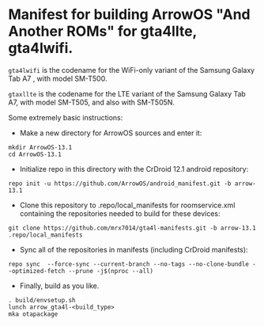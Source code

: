 # Manifest for building ArrowOS "And Another ROMs" for gta4llte, gta4lwifi.

`gta4lwifi` is the codename for the WiFi-only variant of the Samsung Galaxy Tab A7 , with model SM-T500.

`gtaxllte` is the codename for the LTE variant of the Samsung Galaxy Tab A7, with model SM-T505, and also with SM-T505N.

Some extremely basic instructions:
- Make a new directory for ArrowOS sources and enter it:
```
mkdir ArrowOS-13.1
cd ArrowOS-13.1
```

- Initialize repo in this directory with the CrDroid 12.1 android repository:
```
repo init -u https://github.com/ArrowOS/android_manifest.git -b arrow-13.1
```

- Clone this repository to .repo/local_manifests for roomservice.xml containing the repositories needed to build for these devices:
```
git clone https://github.com/mrx7014/gta4l-manifests.git -b arrow-13.1 .repo/local_manifests
```

- Sync all of the repositories in manifests (including CrDroid manifests):
```
repo sync  --force-sync --current-branch --no-tags --no-clone-bundle --optimized-fetch --prune -j$(nproc --all)
```

- Finally, build as you like.
```
. build/envsetup.sh
lunch arrow_gta4l-<build_type>
mka otapackage
```
